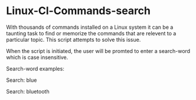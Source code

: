 # Linux-Cl-Commands-search

With thousands of commands installed on a Linux system it can be a taunting task 
to find or memorize the commands that are relevent to a particular topic.
This script attempts to solve this issue.

When the script is initiated, the user will be promted to enter a search-word 
which is case insensitive.

Search-word examples:

Search: blue



Search: bluetooth
